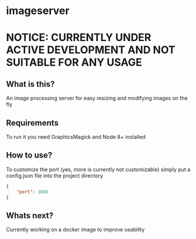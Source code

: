 imageserver
===

# NOTICE: CURRENTLY UNDER ACTIVE DEVELOPMENT AND NOT SUITABLE FOR ANY USAGE

## What is this?
An image processing server for easy resizing and modifying images on the fly

## Requirements
To run it you need GraphicsMagick and Node 8+ installed

## How to use?
To customize the port (yes, more is currently not customizable) simply put a config.json file into the project directory

```json
{
    "port": 3000
}
```

## Whats next?
Currently working on a docker image to improve usability